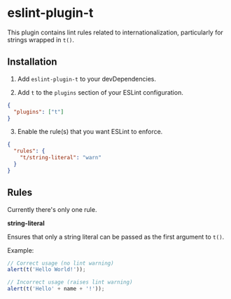 # eslint-plugin-t

This plugin contains lint rules related to internationalization, particularly for strings wrapped in `t()`.

## Installation

1. Add `eslint-plugin-t` to your devDependencies.

2. Add `t` to the `plugins` section of your ESLint configuration.

```json
{
  "plugins": ["t"]
}
```

3. Enable the rule(s) that you want ESLint to enforce.

```json
{
  "rules": {
    "t/string-literal": "warn"
  }
}
```

## Rules

Currently there's only one rule.

**string-literal**

Ensures that only a string literal can be passed as the first argument to `t()`.

Example:

```ts
// Correct usage (no lint warning)
alert(t('Hello World!'));

// Incorrect usage (raises lint warning)
alert(t('Hello' + name + '!'));
```
